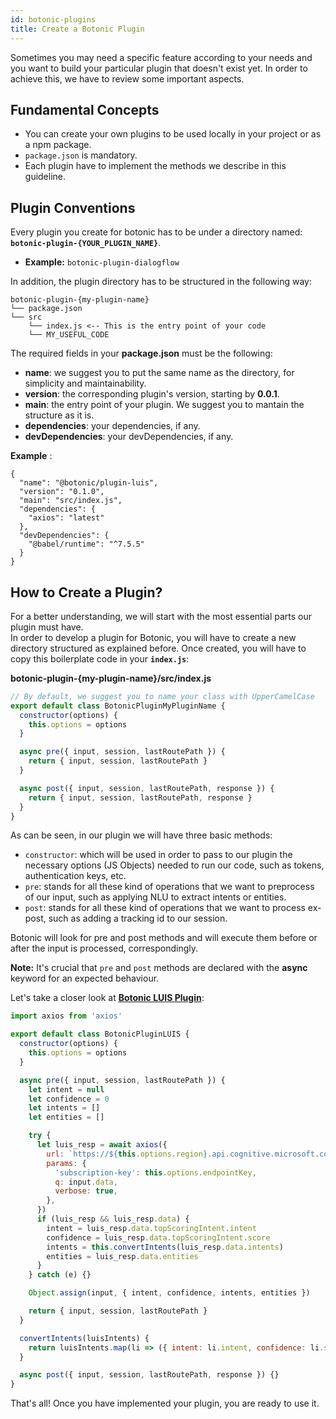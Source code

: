 ```yaml
---
id: botonic-plugins
title: Create a Botonic Plugin
---
```


Sometimes you may need a specific feature according to your needs and you want to build
your particular plugin that doesn't exist yet. In order to achieve this, we have to review some important aspects.

## Fundamental Concepts

- You can create your own plugins to be used locally in your project or as a npm package.
- `package.json` is mandatory.
- Each plugin have to implement the methods we describe in this guideline.

## Plugin Conventions

Every plugin you create for botonic has to be under a directory named:  
**`botonic-plugin-{YOUR_PLUGIN_NAME}`**.

- **Example:** `botonic-plugin-dialogflow`

In addition, the plugin directory has to be structured in the following way:

```
botonic-plugin-{my-plugin-name}
└── package.json
└── src
    └── index.js <-- This is the entry point of your code
    └── MY_USEFUL_CODE
```

The required fields in your **package.json** must be the following:

- **name**: we suggest you to put the same name as the directory, for simplicity and maintainability.
- **version**: the corresponding plugin's version, starting by **0.0.1**.
- **main**: the entry point of your plugin. We suggest you to mantain the structure as it is.
- **dependencies**: your dependencies, if any.
- **devDependencies**: your devDependencies, if any.

**Example** :

```
{
  "name": "@botonic/plugin-luis",
  "version": "0.1.0",
  "main": "src/index.js",
  "dependencies": {
    "axios": "latest"
  },
  "devDependencies": {
    "@babel/runtime": "^7.5.5"
  }
}
```

## How to Create a Plugin?

For a better understanding, we will start with the most essential parts our plugin must have.  
In order to develop a plugin for Botonic, you will have to create a new directory structured as explained before.
Once created, you will have to copy this boilerplate code in your **`index.js`**:

**botonic-plugin-{my-plugin-name}/src/index.js**

```javascript
// By default, we suggest you to name your class with UpperCamelCase
export default class BotonicPluginMyPluginName {
  constructor(options) {
    this.options = options
  }

  async pre({ input, session, lastRoutePath }) {
    return { input, session, lastRoutePath }
  }

  async post({ input, session, lastRoutePath, response }) {
    return { input, session, lastRoutePath, response }
  }
}
```

As can be seen, in our plugin we will have three basic methods:

- `constructor`: which will be used in order to pass to our plugin the necessary options (JS Objects) needed to run our code,
  such as tokens, authentication keys, etc.
- `pre`: stands for all these kind of operations that we want to preprocess of our input, such as applying NLU to extract intents or entities.
- `post`: stands for all these kind of operations that we want to process ex-post, such as adding a tracking id to our session.

Botonic will look for pre and post methods and will execute them before or after the input is processed, correspondingly.

**Note:** It's crucial that `pre` and `post` methods are declared with the **async** keyword for an expected behaviour.

Let's take a closer look at **[Botonic LUIS Plugin](https://github.com/hubtype/botonic/tree/master/packages/botonic-plugin-luis)**:

```js
import axios from 'axios'

export default class BotonicPluginLUIS {
  constructor(options) {
    this.options = options
  }

  async pre({ input, session, lastRoutePath }) {
    let intent = null
    let confidence = 0
    let intents = []
    let entities = []

    try {
      let luis_resp = await axios({
        url: `https://${this.options.region}.api.cognitive.microsoft.com/luis/v2.0/apps/${this.options.appID}`,
        params: {
          'subscription-key': this.options.endpointKey,
          q: input.data,
          verbose: true,
        },
      })
      if (luis_resp && luis_resp.data) {
        intent = luis_resp.data.topScoringIntent.intent
        confidence = luis_resp.data.topScoringIntent.score
        intents = this.convertIntents(luis_resp.data.intents)
        entities = luis_resp.data.entities
      }
    } catch (e) {}

    Object.assign(input, { intent, confidence, intents, entities })

    return { input, session, lastRoutePath }
  }

  convertIntents(luisIntents) {
    return luisIntents.map(li => ({ intent: li.intent, confidence: li.score }))
  }

  async post({ input, session, lastRoutePath, response }) {}
}
```

That's all! Once you have implemented your plugin, you are ready to use it.
